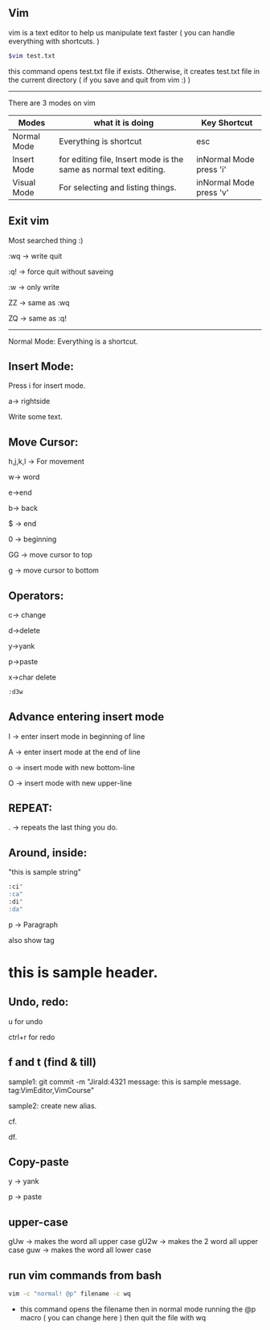 ## Vim

vim is a text editor to help us manipulate text faster ( you can handle everything with shortcuts. )

``` bash
$vim test.txt
```

this command opens test.txt file if exists. Otherwise, it creates test.txt file in the current directory ( if you save and quit from vim :) )

--------

There are 3 modes on vim 

| Modes       | what it is doing                                             | Key Shortcut            |
| ----------- | ------------------------------------------------------------ | ----------------------- |
| Normal Mode | Everything is shortcut                                       | esc                     |
| Insert Mode | for editing file, Insert mode is the same as normal text editing. | inNormal Mode press 'i' |
| Visual Mode | For selecting and listing things.                            | inNormal Mode press 'v' |

## Exit vim

Most searched thing :) 

:wq -> write quit

:q! -> force quit without saveing

:w -> only write

ZZ -> same as :wq

ZQ -> same as :q!

---------

Normal Mode: Everything is a shortcut. 

## Insert Mode:

Press i for insert mode.

a-> rightside

Write some text.

## Move Cursor:

h,j,k,l -> For movement

w-> word

e->end

b-> back

$ -> end

0 -> beginning

GG -> move cursor to top

g -> move cursor to bottom 

## Operators:

c-> change

d->delete

y->yank

p->paste

x->char delete

``` bash
:d3w
```

## Advance entering insert mode

I -> enter insert mode in beginning of line

A -> enter insert mode at the end of line

o -> insert mode with new bottom-line 

O -> insert mode with new upper-line

## REPEAT:

. -> repeats  the last thing you do.

## Around, inside:

"this is sample string" 

``` bash
:ci"
:ca"
:di"
:da"
```

p -> Paragraph

also show tag <h1>this is sample header.</h1>

## Undo, redo:

u for undo

ctrl+r for redo

## f and t (find & till)

sample1:
git commit -m "JiraId:4321 message: this is sample message. tag:VimEditor,VimCourse"

sample2: create new alias.

cf. 

df.

## Copy-paste

y -> yank

p -> paste

## upper-case

gUw -> makes the word all upper case
gU2w -> makes the 2 word all upper case
guw -> makes the word all lower case

## run vim commands from bash

```bash
vim -c "normal! @p" filename -c wq
```
- this command opens the filename then in normal mode running the @p macro ( you can change here ) then quit the file with wq





